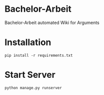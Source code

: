 # Bachelor-Arbeit
Bachelor-Arbeit automated Wiki for Arguments

# Installation
```pip install -r requirements.txt```

# Start Server
```python manage.py runserver```
